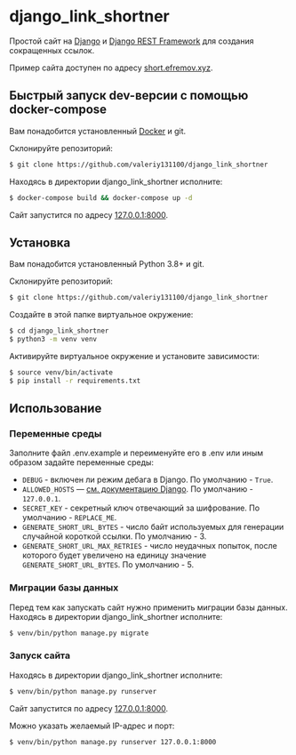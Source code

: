 # django_link_shortner

Простой сайт на [Django](https://www.djangoproject.com/) и [Django REST Framework](https://www.django-rest-framework.org/) для создания сокращенных ссылок.

Пример сайта доступен по адресу [short.efremov.xyz](http://short.efremov.xyz).

## Быстрый запуск dev-версии с помощью docker-compose

Вам понадобится установленный [Docker](https://docs.docker.com/get-docker/) и git.

Склонируйте репозиторий:
```bash
$ git clone https://github.com/valeriy131100/django_link_shortner
```

Находясь в директории django_link_shortner исполните:
```bash
$ docker-compose build && docker-compose up -d
```

Сайт запустится по адресу [127.0.0.1:8000](http://127.0.0.1:8000).

## Установка
Вам понадобится установленный Python 3.8+ и git.

Склонируйте репозиторий:
```bash
$ git clone https://github.com/valeriy131100/django_link_shortner
```

Создайте в этой папке виртуальное окружение:
```bash
$ cd django_link_shortner
$ python3 -m venv venv
```

Активируйте виртуальное окружение и установите зависимости:
```bash
$ source venv/bin/activate
$ pip install -r requirements.txt
```

## Использование

### Переменные среды
Заполните файл .env.example и переименуйте его в .env или иным образом задайте переменные среды:
* `DEBUG` - включен ли режим дебага в Django. По умолчанию - `True`.
* `ALLOWED_HOSTS` — [см. документацию Django](https://docs.djangoproject.com/en/4.0/ref/settings/#allowed-hosts). По умолчанию - `127.0.0.1`.
* `SECRET_KEY` - секретный ключ отвечающий за шифрование. По умолчанию - `REPLACE_ME`. 
* `GENERATE_SHORT_URL_BYTES` - число байт используемых для генерации случайной короткой ссылки. По умолчанию - 3.
* `GENERATE_SHORT_URL_MAX_RETRIES` - число неудачных попыток, после которого будет увеличено на единицу значение `GENERATE_SHORT_URL_BYTES`. По умолчанию - 5.

### Миграции базы данных
Перед тем как запускать сайт нужно применить миграции базы данных. Находясь в директории django_link_shortner исполните:
```bash
$ venv/bin/python manage.py migrate
```

### Запуск сайта
Находясь в директории django_link_shortner исполните:
```bash
$ venv/bin/python manage.py runserver
```

Сайт запустится по адресу [127.0.0.1:8000](http://127.0.0.1:8000).

Можно указать желаемый IP-адрес и порт:
```bash
$ venv/bin/python manage.py runserver 127.0.0.1:8000
```
